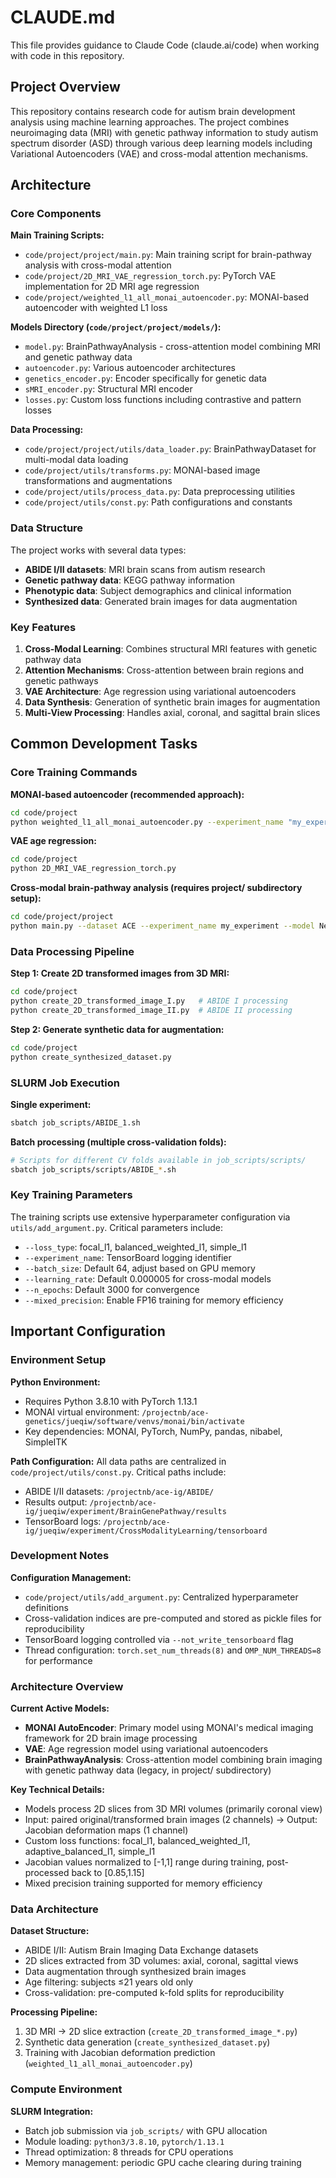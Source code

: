 # CLAUDE.md

This file provides guidance to Claude Code (claude.ai/code) when working with code in this repository.

## Project Overview

This repository contains research code for autism brain development analysis using machine learning approaches. The project combines neuroimaging data (MRI) with genetic pathway information to study autism spectrum disorder (ASD) through various deep learning models including Variational Autoencoders (VAE) and cross-modal attention mechanisms.

## Architecture

### Core Components

**Main Training Scripts:**
- `code/project/project/main.py`: Main training script for brain-pathway analysis with cross-modal attention
- `code/project/2D_MRI_VAE_regression_torch.py`: PyTorch VAE implementation for 2D MRI age regression
- `code/project/weighted_l1_all_monai_autoencoder.py`: MONAI-based autoencoder with weighted L1 loss

**Models Directory (`code/project/project/models/`):**
- `model.py`: BrainPathwayAnalysis - cross-attention model combining MRI and genetic pathway data
- `autoencoder.py`: Various autoencoder architectures
- `genetics_encoder.py`: Encoder specifically for genetic data
- `sMRI_encoder.py`: Structural MRI encoder
- `losses.py`: Custom loss functions including contrastive and pattern losses

**Data Processing:**
- `code/project/project/utils/data_loader.py`: BrainPathwayDataset for multi-modal data loading
- `code/project/utils/transforms.py`: MONAI-based image transformations and augmentations
- `code/project/utils/process_data.py`: Data preprocessing utilities
- `code/project/utils/const.py`: Path configurations and constants

### Data Structure

The project works with several data types:
- **ABIDE I/II datasets**: MRI brain scans from autism research
- **Genetic pathway data**: KEGG pathway information
- **Phenotypic data**: Subject demographics and clinical information
- **Synthesized data**: Generated brain images for data augmentation

### Key Features

1. **Cross-Modal Learning**: Combines structural MRI features with genetic pathway data
2. **Attention Mechanisms**: Cross-attention between brain regions and genetic pathways
3. **VAE Architecture**: Age regression using variational autoencoders
4. **Data Synthesis**: Generation of synthetic brain images for augmentation
5. **Multi-View Processing**: Handles axial, coronal, and sagittal brain slices

## Common Development Tasks

### Core Training Commands

**MONAI-based autoencoder (recommended approach):**
```bash
cd code/project
python weighted_l1_all_monai_autoencoder.py --experiment_name "my_experiment" --loss_type focal_l1
```

**VAE age regression:**
```bash
cd code/project
python 2D_MRI_VAE_regression_torch.py
```

**Cross-modal brain-pathway analysis (requires project/ subdirectory setup):**
```bash
cd code/project/project
python main.py --dataset ACE --experiment_name my_experiment --model NeuroPathX
```

### Data Processing Pipeline

**Step 1: Create 2D transformed images from 3D MRI:**
```bash
cd code/project
python create_2D_transformed_image_I.py   # ABIDE I processing
python create_2D_transformed_image_II.py  # ABIDE II processing
```

**Step 2: Generate synthetic data for augmentation:**
```bash
cd code/project
python create_synthesized_dataset.py
```

### SLURM Job Execution

**Single experiment:**
```bash
sbatch job_scripts/ABIDE_1.sh
```

**Batch processing (multiple cross-validation folds):**
```bash
# Scripts for different CV folds available in job_scripts/scripts/
sbatch job_scripts/scripts/ABIDE_*.sh
```

### Key Training Parameters

The training scripts use extensive hyperparameter configuration via `utils/add_argument.py`. Critical parameters include:

- `--loss_type`: focal_l1, balanced_weighted_l1, simple_l1
- `--experiment_name`: TensorBoard logging identifier
- `--batch_size`: Default 64, adjust based on GPU memory
- `--learning_rate`: Default 0.000005 for cross-modal models
- `--n_epochs`: Default 3000 for convergence
- `--mixed_precision`: Enable FP16 training for memory efficiency

## Important Configuration

### Environment Setup

**Python Environment:**
- Requires Python 3.8.10 with PyTorch 1.13.1
- MONAI virtual environment: `/projectnb/ace-genetics/jueqiw/software/venvs/monai/bin/activate`
- Key dependencies: MONAI, PyTorch, NumPy, pandas, nibabel, SimpleITK

**Path Configuration:**
All data paths are centralized in `code/project/utils/const.py`. Critical paths include:
- ABIDE I/II datasets: `/projectnb/ace-ig/ABIDE/`
- Results output: `/projectnb/ace-ig/jueqiw/experiment/BrainGenePathway/results`
- TensorBoard logs: `/projectnb/ace-ig/jueqiw/experiment/CrossModalityLearning/tensorboard`

### Development Notes

**Configuration Management:**
- `code/project/utils/add_argument.py`: Centralized hyperparameter definitions
- Cross-validation indices are pre-computed and stored as pickle files for reproducibility
- TensorBoard logging controlled via `--not_write_tensorboard` flag
- Thread configuration: `torch.set_num_threads(8)` and `OMP_NUM_THREADS=8` for performance

### Architecture Overview

**Current Active Models:**
- **MONAI AutoEncoder**: Primary model using MONAI's medical imaging framework for 2D brain image processing
- **VAE**: Age regression model using variational autoencoders
- **BrainPathwayAnalysis**: Cross-attention model combining brain imaging with genetic pathway data (legacy, in project/ subdirectory)

**Key Technical Details:**
- Models process 2D slices from 3D MRI volumes (primarily coronal view)
- Input: paired original/transformed brain images (2 channels) → Output: Jacobian deformation maps (1 channel)
- Custom loss functions: focal_l1, balanced_weighted_l1, adaptive_balanced_l1, simple_l1
- Jacobian values normalized to [-1,1] range during training, post-processed back to [0.85,1.15]
- Mixed precision training supported for memory efficiency

### Data Architecture

**Dataset Structure:**
- ABIDE I/II: Autism Brain Imaging Data Exchange datasets
- 2D slices extracted from 3D volumes: axial, coronal, sagittal views
- Data augmentation through synthesized brain images
- Age filtering: subjects ≤21 years old only
- Cross-validation: pre-computed k-fold splits for reproducibility

**Processing Pipeline:**
1. 3D MRI → 2D slice extraction (`create_2D_transformed_image_*.py`)
2. Synthetic data generation (`create_synthesized_dataset.py`)  
3. Training with Jacobian deformation prediction (`weighted_l1_all_monai_autoencoder.py`)

### Compute Environment

**SLURM Integration:**
- Batch job submission via `job_scripts/` with GPU allocation
- Module loading: `python3/3.8.10`, `pytorch/1.13.1`
- Thread optimization: 8 threads for CPU operations
- Memory management: periodic GPU cache clearing during training